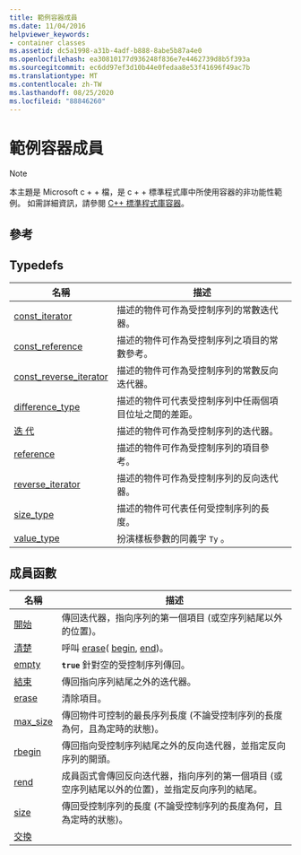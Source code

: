 ```yaml
---
title: 範例容器成員
ms.date: 11/04/2016
helpviewer_keywords:
- container classes
ms.assetid: dc5a1998-a31b-4adf-b888-8abe5b87a4e0
ms.openlocfilehash: ea30810177d936248f836e7e4462739d8b5f393a
ms.sourcegitcommit: ec6dd97ef3d10b44e0fedaa8e53f41696f49ac7b
ms.translationtype: MT
ms.contentlocale: zh-TW
ms.lasthandoff: 08/25/2020
ms.locfileid: "88846260"
---
```

# <a name="sample-container-members"></a>範例容器成員

> [!NOTE]
> 本主題是 Microsoft c + + 檔，是 c + + 標準程式庫中所使用容器的非功能性範例。 如需詳細資訊，請參閱 [C++ 標準程式庫容器](../standard-library/stl-containers.md)。

## <a name="reference"></a>參考

## <a name="typedefs"></a>Typedefs

|名稱|描述|
|-|-|
|[const_iterator](../standard-library/container-class-const-iterator.md)|描述的物件可作為受控制序列的常數迭代器。|
|[const_reference](../standard-library/container-class-const-reference.md)|描述的物件可作為受控制序列之項目的常數參考。|
|[const_reverse_iterator](../standard-library/container-class-const-reverse-iterator.md)|描述的物件可作為受控制序列的常數反向迭代器。|
|[difference_type](../standard-library/container-class-difference-type.md)|描述的物件可代表受控制序列中任兩個項目位址之間的差距。|
|[迭 代](../standard-library/container-class-iterator.md)|描述的物件可作為受控制序列的迭代器。|
|[reference](../standard-library/container-class-reference.md)|描述的物件可作為受控制序列的項目參考。|
|[reverse_iterator](../standard-library/container-class-reverse-iterator.md)|描述的物件可作為受控制序列的反向迭代器。|
|[size_type](../standard-library/container-class-size-type.md)|描述的物件可代表任何受控制序列的長度。|
|[value_type](../standard-library/container-class-value-type.md)|扮演樣板參數的同義字 `Ty` 。|

## <a name="member-functions"></a>成員函數

|名稱|描述|
|-|-|
|[開始](../standard-library/container-class-begin.md)|傳回迭代器，指向序列的第一個項目 (或空序列結尾以外的位置)。|
|[清楚](../standard-library/container-class-clear.md)|呼叫 [erase](../standard-library/container-class-erase.md)( [begin](../standard-library/container-class-begin.md), [end](../standard-library/container-class-end.md))。|
|[empty](../standard-library/container-class-empty.md)|**`true`** 針對空的受控制序列傳回。|
|[結束](../standard-library/container-class-end.md)|傳回指向序列結尾之外的迭代器。|
|[erase](../standard-library/container-class-erase.md)|清除項目。|
|[max_size](../standard-library/container-class-max-size.md)|傳回物件可控制的最長序列長度 (不論受控制序列的長度為何，且為定時的狀態)。|
|[rbegin](../standard-library/container-class-rbegin.md)|傳回指向受控制序列結尾之外的反向迭代器，並指定反向序列的開頭。|
|[rend](../standard-library/container-class-rend.md)|成員函式會傳回反向迭代器，指向序列的第一個項目 (或空序列結尾以外的位置)，並指定反向序列的結尾。|
|[size](../standard-library/container-class-size.md)|傳回受控制序列的長度 (不論受控制序列的長度為何，且為定時的狀態)。|
|[交換](../standard-library/container-class-swap.md)
